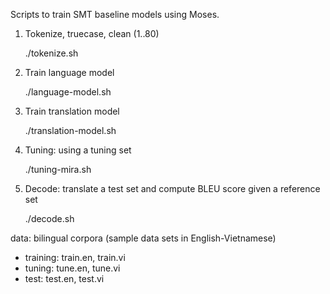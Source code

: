 Scripts to train SMT baseline models using Moses.

1. Tokenize, truecase, clean (1..80)

    ./tokenize.sh

2. Train language model

    ./language-model.sh
    
3. Train translation model

    ./translation-model.sh
    
4. Tuning: using a tuning set
    
    ./tuning-mira.sh
    
5. Decode: translate a test set and compute BLEU score given a reference set

    ./decode.sh

data: bilingual corpora (sample data sets in English-Vietnamese)
  - training: train.en, train.vi
  - tuning: tune.en, tune.vi
  - test: test.en, test.vi
  
  
